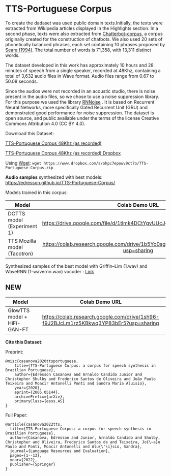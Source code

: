 # TTS-Portuguese Corpus
To create the dadaset was used public domain texts.Initially, the texts were extracted from Wikipedia articles displayed in the Highlights section. In a second phase, texts were also extracted from  [Chatterbot-corpus](https://github.com/gunthercox/chatterbot-corpus/tree/master/chatterbot\_corpus/data/portuguese), a corpus originally created for the construction of chatbots. We also used 20 sets of phonetically balanced phrases, each set containing 10 phrases proposed by [Seara (1994)](https://repositorio.ufsc.br/bitstream/handle/123456789/112119/98594.pdf?sequence=1). The total number of words is 71,358, with 13,311 distinct words.

The dataset developed in this work has approximately 10 hours and 28 minutes of speech from a single speaker, recorded at 48Khz, containing a total of 3,632 audio files in Wave format. Audio files range from 0.67 to 50.08 seconds.

Since the audios were not recorded in an acoustic studio, there is noise present in the audio files, so we chose to use a noise suppression library. For this purpose we used the library [RNNoise](https://github.com/xiph/rnnoise) . It is based on Recurrent Neural Networks, more specifically Gated Recurrent Unit (GRU)  and demonstrated good performance for noise suppression. The dataset is open source, and public available under the terms of the license Creative Commons Attribution 4.0 (CC BY 4.0).

Download this Dataset: 

[TTS-Portuguese Corpus 48Khz (as recorded)](https://huggingface.co/datasets/Edresson/TTS-Portuguese-Corpus/resolve/main/TTS-Portuguese-Corpus.zip)

[TTS-Portuguese Corpus 48Khz (as recorded) Dropbox](https://www.dropbox.com/s/ohpc7epowv9ct7o/TTS-Portuguese-Corpus.zip?dl=0)

Using [Wget](https://www.gnu.org/software/wget/): ```wget https://www.dropbox.com/s/ohpc7epowv9ct7o/TTS-Portuguese-Corpus.zip```

**Audio samples** synthesized with best models: https://edresson.github.io/TTS-Portuguese-Corpus/

Models trained in this corpus:

| Model       |Colab Demo URL |
| ------------- |:------:|
| DCTTS model (Experiment 1) | https://drive.google.com/file/d/1tlmk4DCtYgvUUcJgOPHXPw9o2ysnbVbg/view  |
|TTS Mozilla model (Tacotron) |https://colab.research.google.com/drive/1b5Yo0sghajCrjftolN0LbArZzar7fd01?usp=sharing |

Synthesized samples of the best model with Griffin–Lim (1.wav) and WaveRNN (1-wavernn.wav) vocoder : [Link](https://soundcloud.com/user-797601460/sets/tts-mozilla-trained-in-tts-portuguese-corpus-with-wavernn-and-griffinlim-vocoders)



## NEW

| Model       |Colab Demo URL |
| ------------- |:------:|
|GlowTTS model + HiFi-GAN-FT |https://colab.research.google.com/drive/1sh96-f9J2BJcLm1rz5KBkwq3YP83bEr5?usp=sharing  |


**Cite this Dataset:**

Preprint:

```
@misc{casanova2020ttsportuguese,
    title={TTS-Portuguese Corpus: a corpus for speech synthesis in Brazilian Portuguese},
    author={Edresson Casanova and Arnaldo Candido Junior and Christopher Shulby and Frederico Santos de Oliveira and João Paulo Teixeira and Moacir Antonelli Ponti and Sandra Maria Aluisio},
    year={2020},
    eprint={2005.05144},
    archivePrefix={arXiv},
    primaryClass={eess.AS}
}

```

Full Paper:
```
@article{casanova2022tts,
  title={TTS-Portuguese Corpus: a corpus for speech synthesis in Brazilian Portuguese},
  author={Casanova, Edresson and Junior, Arnaldo Candido and Shulby, Christopher and Oliveira, Frederico Santos de and Teixeira, Jo{\~a}o Paulo and Ponti, Moacir Antonelli and Alu{\'\i}sio, Sandra},
  journal={Language Resources and Evaluation},
  pages={1--13},
  year={2022},
  publisher={Springer}
}


```
